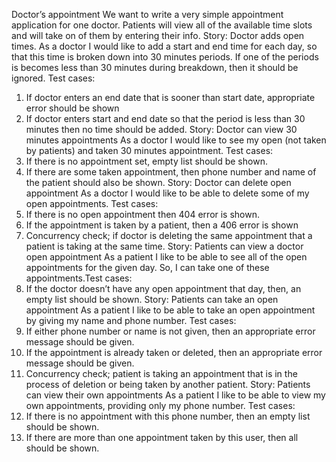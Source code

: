 Doctor’s appointment
We want to write a very simple appointment application for one doctor. Patients will view all of the
available time slots and will take on of them by entering their info.
Story: Doctor adds open times.
As a doctor I would like to add a start and end time for each day, so that this time is broken down into
30 minutes periods. If one of the periods is becomes less than 30 minutes during breakdown, then it
should be ignored.
Test cases:
1. If doctor enters an end date that is sooner than start date, appropriate error should be shown
2. If doctor enters start and end date so that the period is less than 30 minutes then no time
should be added.
Story: Doctor can view 30 minutes appointments
As a doctor I would like to see my open (not taken by patients) and taken 30 minutes appointment.
Test cases:
1. If there is no appointment set, empty list should be shown.
2. If there are some taken appointment, then phone number and name of the patient should also
be shown.
Story: Doctor can delete open appointment
As a doctor I would like to be able to delete some of my open appointments.
Test cases:
1. If there is no open appointment then 404 error is shown.
2. If the appointment is taken by a patient, then a 406 error is shown
3. Concurrency check; if doctor is deleting the same appointment that a patient is taking at the
same time.
Story: Patients can view a doctor open appointment
As a patient I like to be able to see all of the open appointments for the given day. So, I can take one of
these appointments.Test cases:
1. If the doctor doesn’t have any open appointment that day, then, an empty list should be shown.
Story: Patients can take an open appointment
As a patient I like to be able to take an open appointment by giving my name and phone number.
Test cases:
1. If either phone number or name is not given, then an appropriate error message should be
given.
2. If the appointment is already taken or deleted, then an appropriate error message should be
given.
3. Concurrency check; patient is taking an appointment that is in the process of deletion or being
taken by another patient.
Story: Patients can view their own appointments
As a patient I like to be able to view my own appointments, providing only my phone number.
Test cases:
1. If there is no appointment with this phone number, then an empty list should be shown.
2. If there are more than one appointment taken by this user, then all should be shown.
